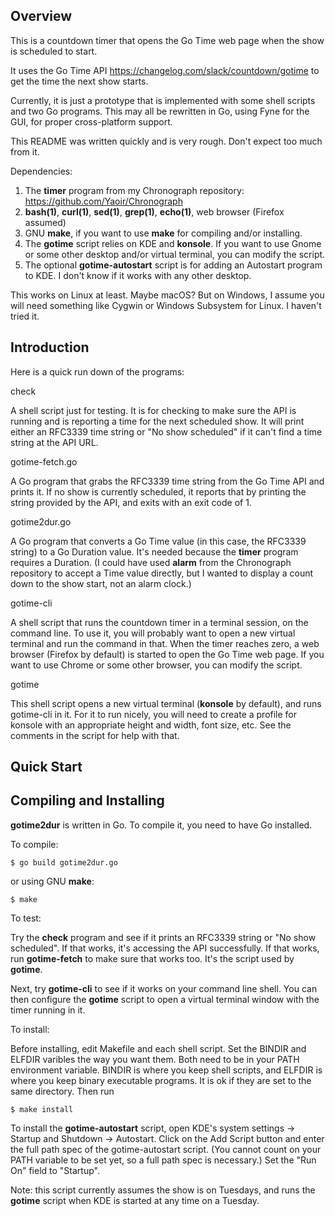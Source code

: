 ## Overview

This is a countdown timer that opens the Go Time web page when the show is scheduled to start.

It uses the Go Time API  https://changelog.com/slack/countdown/gotime to get the time the next show starts.

Currently, it is just a prototype that is implemented with some shell scripts and two Go programs.
This may all be rewritten in Go, using Fyne for the GUI, for proper cross-platform support.

This README was written quickly and is very rough. Don't expect too much from it.

Dependencies:

1. The **timer** program from my Chronograph repository: https://github.com/Yaoir/Chronograph
2. **bash(1)**, **curl(1)**, **sed(1)**, **grep(1)**, **echo(1)**, web browser (Firefox assumed)
2. GNU **make**, if you want to use **make** for compiling and/or installing.
3. The **gotime** script relies on KDE and **konsole**. If you want to use Gnome or some other desktop and/or virtual terminal, you can modify the script.
4. The optional **gotime-autostart** script is for adding an Autostart program to KDE. I don't know if it works with any other desktop.

This works on Linux at least. Maybe macOS? But on Windows, I assume you will need something like Cygwin or Windows Subsystem for Linux. I haven't tried it.

## Introduction

Here is a quick run down of the programs:

check

A shell script just for testing. It is for checking to make sure the API is running and is reporting a time for the next scheduled show. It will print either an RFC3339 time string or "No show scheduled" if it can't find a time string at the API URL.

gotime-fetch.go

A Go program that grabs the RFC3339 time string from the Go Time API and prints it. If no show is currently scheduled, it reports that by printing the string provided by the API, and exits with an exit code of 1.

gotime2dur.go

A Go program that converts a Go Time value (in this case, the RFC3339 string) to a Go Duration value. It's needed because the **timer** program requires a Duration. (I could have used **alarm** from the Chronograph repository to accept a Time value directly, but I wanted to display a count down to the show start, not an alarm clock.)

gotime-cli

A shell script that runs the countdown timer in a terminal session, on the command line. To use it, you will probably want to open a new virtual terminal and run the command in that. When the timer reaches zero, a web browser (Firefox by default) is started to open the Go Time web page. If you want to use Chrome or some other browser, you can modify the script.

gotime

This shell script opens a new virtual terminal (**konsole** by default), and runs gotime-cli in it. For it to run nicely, you will need to create a profile for konsole with an appropriate height and width, font size, etc. See the comments in the script for help with that.

## Quick Start

## Compiling and Installing

**gotime2dur** is written in Go. To compile it, you need to have Go installed.

To compile:

```
$ go build gotime2dur.go
```
or using GNU **make**:
```
$ make
```

To test:

Try the **check** program and see if it prints an RFC3339 string or "No show scheduled". If that works, it's accessing the API successfully. If that works, run **gotime-fetch** to make sure that works too. It's the script used by **gotime**.

Next, try **gotime-cli** to see if it works on your command line shell. You can then configure the **gotime** script to open a virtual terminal window with the timer running in it.

To install:

Before installing, edit Makefile and each shell script. Set the BINDIR and ELFDIR varibles the way you want them. Both need to be in your PATH environment variable. BINDIR is where you keep shell scripts, and ELFDIR is where you keep binary executable programs. It is ok if they are set to the same directory. Then run

```
$ make install
```

To install the **gotime-autostart** script, open KDE's system settings -> Startup and Shutdown -> Autostart. Click on the Add Script button and enter the full path spec of the gotime-autostart script. (You cannot count on your PATH variable to be set yet, so a full path spec is necessary.) Set the "Run On" field to "Startup".

Note: this script currently assumes the show is on Tuesdays, and runs the **gotime** script when KDE is started at any time on a Tuesday.
